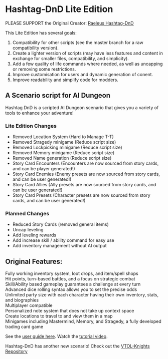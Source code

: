 # Hashtag-DnD Lite Edition
PLEASE SUPPORT the Original Creator: [Raeleus Hashtag-DnD](https://github.com/raeleus/Hashtag-DnD)

This Lite Edition has several goals:
1) Compatibility for other scripts (see the master branch for a raw compatibility version).
2) Create a lighter version of scripts (may have less features and content in exchange for smaller files, compatibility, and simplicity).
3) Add a few quality of life commands where needed, as well as uncapping or removing some restrictions.
4) Improve customisation for users and dynamic generation of conent.
5) Improve readability and simplify code for modders.

## A Scenario script for AI Dungeon<br>
Hashtag DnD is a scripted AI Dungeon scenario that gives you a variety of tools to enhance your adventure!

### Lite Edition Changes
- Removed Location System       (Hard to Manage T-T)
- Removed Stragedy minigame     (Reduce script size)
- Removed Lockpicking minigame  (Reduce script size)
- Removed Memory minigame       (Reduce script size)
- Removed Name generation       (Reduce script size)
- Story Card Encounters         (Encounters are now sourced from story cards, and can be player generated!)
- Story Card Enemies            (Enemy presets are now sourced from story cards, and can be user generated!)
- Story Card Allies             (Ally presets are now sourced from story cards, and can be user generated!)
- Story Card Presets            (Character presets are now sourced from story cards, and can be user generated!)

### Planned Changes
- Reduced Story Cards (removed general items)
- Uncap leveling
- Add leveling rewards
- Add increase skill / ability command for easy use
- Add inventory management without AI output

## Original Features:
Fully working inventory system, loot drops, and item/spell shops<br>
Hit points, turn-based battles, and a focus on strategic combat<br>
Skill/Ability based gameplay guarantees a challenge at every turn<br>
Advanced dice rolling syntax allows you to set the precise odds<br>
Unlimited party size with each character having their own inventory, stats, and biographies<br>
Multiplayer compatible<br>
Personalized note system that does not take up context space<br>
Create locations to travel to and view them in a map<br>
Minigames including Mastermind, Memory, and Stragedy, a fully developed trading card game

See the [user guide here](https://github.com/raeleus/Hashtag-DnD/wiki).
Watch the [tutorial video](https://youtu.be/E5TYU7rDaBQ).

Hashtag-DnD has another new scenario! Check out the [VTOL-Knights Repository](https://github.com/raeleus/Hashtag-DnD/tree/VTOL-Knights)